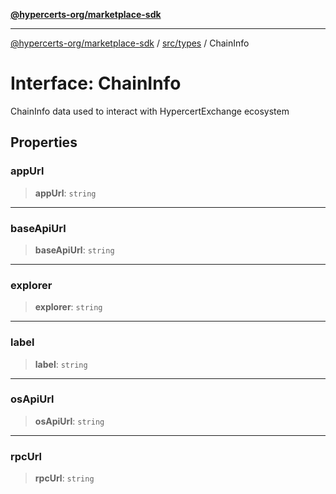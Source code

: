 [**@hypercerts-org/marketplace-sdk**](../../../README.md)

***

[@hypercerts-org/marketplace-sdk](../../../README.md) / [src/types](../README.md) / ChainInfo

# Interface: ChainInfo

ChainInfo data used to interact with HypercertExchange ecosystem

## Properties

### appUrl

> **appUrl**: `string`

***

### baseApiUrl

> **baseApiUrl**: `string`

***

### explorer

> **explorer**: `string`

***

### label

> **label**: `string`

***

### osApiUrl

> **osApiUrl**: `string`

***

### rpcUrl

> **rpcUrl**: `string`
